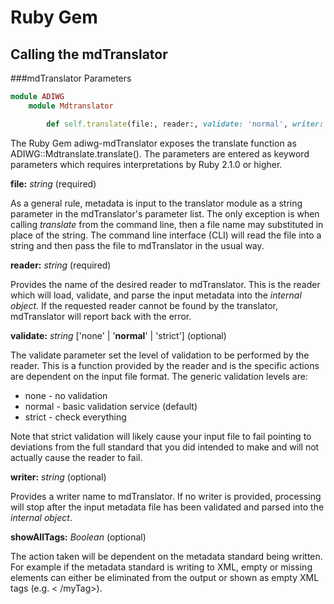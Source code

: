 # Ruby Gem

## Calling the mdTranslator

###mdTranslator Parameters
````ruby
module ADIWG
    module Mdtranslator

        def self.translate(file:, reader:, validate: 'normal', writer: nil, showAllTags: false)
````
The Ruby Gem adiwg-mdTranslator exposes the translate function as ADIWG::Mdtranslate.translate().  The parameters are entered as keyword parameters which requires interpretations by Ruby 2.1.0 or higher.

**file:** *string* (required)

As a general rule, metadata is input to the translator module as a string parameter in the mdTranslator's parameter list.  The only exception is when calling *translate* from the command line, then a file name may substituted in place of the string.  The command line interface (CLI) will read the file into a string and then pass the file to mdTranslator in the usual way.

**reader:** *string* (required)

Provides the name of the desired reader to mdTranslator. This is the reader which will load, validate, and parse the input metadata into the *internal object*.  If the requested reader cannot be found by the translator, mdTranslator will report back with the error.

**validate:** *string* ['none' | '**normal**' | 'strict'] (optional)

The validate parameter set the level of validation to be performed by the reader.  This is a function provided by the reader and is the specific actions are dependent on the input file format. The generic validation levels are:

* none - no validation
* normal - basic validation service (default)
* strict - check everything

Note that strict validation will likely cause your input file to fail pointing to deviations from the full standard that you did intended to make and will not actually cause the reader to fail.

**writer:** *string* (optional)

Provides a writer name to mdTranslator.  If no writer is provided, processing will stop after the input metadata file has been validated and parsed into the *internal object*.

**showAllTags:** *Boolean* (optional)

The action taken will be dependent on the metadata standard being written.  For example if the metadata standard is writing to XML, empty or missing elements can either be eliminated from the output or shown as empty XML tags (e.g. < /myTag\>).

